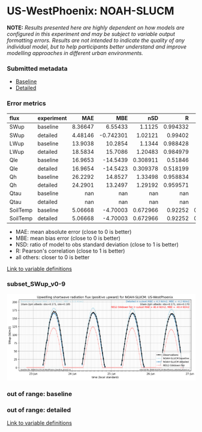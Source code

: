 # US-WestPhoenix: NOAH-SLUCM

**NOTE:** *Results presented here are highly dependent on how models are configured in this experiment and may be subject to variable output formatting errors. Results are not intended to indicate the quality of any individual model, but to help participants better understand and improve modelling approaches in different urban environments.*

### Submitted metadata

- [Baseline](NOAH-SLUCM_US-WestPhoenix_baseline_attrs.md)
- [Detailed](NOAH-SLUCM_US-WestPhoenix_detailed_attrs.md)

### Error metrics

| flux     | experiment   |       MAE |        MBE |        nSD |          R |        5th |     95th |      RMSE |      cRMSE |       AMBE |       1-nSD |          1-R |   nSkewness |    nKurtosis |     Overlap |
|:---------|:-------------|----------:|-----------:|-----------:|-----------:|-----------:|---------:|----------:|-----------:|-----------:|------------:|-------------:|------------:|-------------:|------------:|
| SWup     | baseline     |   8.36647 |   6.55433  |   1.1125   |   0.994332 |   2.37297  |  15.8996 |  10.4743  |   0.158962 |   6.55433  |   0.112502  |   0.00566841 |   0.289211  |   0.0052292  |   0.110462  |
| SWup     | detailed     |   4.48146 |  -0.742301 |   1.02121  |   0.99402  |   2.70676  |   1.1348 |   5.83117 |   0.112531 |   0.742301 |   0.0212048 |   0.00597998 |   0.309149  |   0.00627595 |   0.0845644 |
| LWup     | baseline     |  13.9038  |  10.2854   |   1.1344   |   0.988428 |   1.45575  |  39.2906 |  19.3381  |   0.210522 |  10.2854   |   0.134404  |   0.0115721  |   0.456153  |   0.432606   |   0.0570565 |
| LWup     | detailed     |  18.5834  |  15.7086   |   1.20483  |   0.984979 |   2.0961   |  59.0147 |  26.826   |   0.279553 |  15.7086   |   0.204827  |   0.015021   |   0.597263  |   0.574576   |   0.052735  |
| Qle      | baseline     |  16.9653  | -14.5439   |   0.308911 |   0.51846  |   3.81285  |  53.6375 |  28.0055  |   0.880403 |  14.5439   |   0.691089  |   0.48154    |   1.99033   |   8.43725    |   0.461621  |
| Qle      | detailed     |  16.9654  | -14.5423   |   0.309378 |   0.518199 |   3.81285  |  53.6269 |  28.0042  |   0.880384 |  14.5423   |   0.690622  |   0.481801   |   2.0141    |   8.61377    |   0.46155   |
| Qh       | baseline     |  26.2292  |  14.8527   |   1.33498  |   0.958834 |   4.7649   |  97.4869 |  45.4072  |   0.471302 |  14.8527   |   0.334985  |   0.0411663  |   0.0326366 |   0.124818   |   0.317509  |
| Qh       | detailed     |  24.2901  |  13.2497   |   1.29192  |   0.959571 |   4.44237  |  85.7147 |  41.807   |   0.435523 |  13.2497   |   0.291924  |   0.0404291  |   0.0162207 |   0.192638   |   0.298118  |
| Qtau     | baseline     | nan       | nan        | nan        | nan        | nan        | nan      | nan       | nan        | nan        | nan         | nan          | nan         | nan          | nan         |
| Qtau     | detailed     | nan       | nan        | nan        | nan        | nan        | nan      | nan       | nan        | nan        | nan         | nan          | nan         | nan          | nan         |
| SoilTemp | baseline     |   5.06668 |  -4.70003  |   0.672966 |   0.92252  |   0.410889 |  15.5216 |   7.67867 |   0.459602 |   4.70003  |   0.327034  |   0.0774803  |  10.3832    |   0.0187192  |   0.0945325 |
| SoilTemp | detailed     |   5.06668 |  -4.70003  |   0.672966 |   0.92252  |   0.410889 |  15.5216 |   7.67867 |   0.459602 |   4.70003  |   0.327034  |   0.0774803  |  10.3832    |   0.0187192  |   0.0945325 |

 - MAE: mean absolute error (close to 0 is better)
 - MBE: mean bias error (close to 0 is better)
 - NSD: ratio of model to obs standard deviation (close to 1 is better)
 - R: Pearson's correlation (close to 1 is better)
 - all others: closer to 0 is better

[Link to variable definitions](../modelattrs/variable_definitions.md)

### <a name="subset_swup_v0-9"></a>subset_SWup_v0-9
[![NOAH-SLUCM_US-WestPhoenix_subset_SWup_v0-9.png](NOAH-SLUCM_US-WestPhoenix_subset_SWup_v0-9.png)](NOAH-SLUCM_US-WestPhoenix_subset_SWup_v0-9.png)

### out of range: baseline


### out of range: detailed



[Link to variable definitions](../modelattrs/variable_definitions.md)


